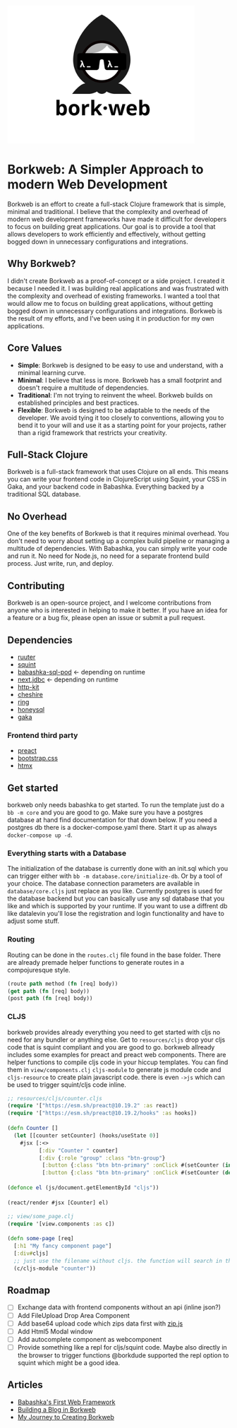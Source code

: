 [<img src="logo/borkweb.svg" alt="Borkweb" width="425px">](https://github.com/m3tti/borkweb)

# Borkweb: A Simpler Approach to modern Web Development
Borkweb is an effort to create a full-stack Clojure framework that is simple, minimal and traditional. I believe that the complexity and overhead of modern web development frameworks have made it difficult for developers to focus on building great applications. Our goal is to provide a tool that allows developers to work efficiently and effectively, without getting bogged down in unnecessary configurations and integrations.

## Why Borkweb?
I didn't create Borkweb as a proof-of-concept or a side project. I created it because I needed it. I was building real applications and was frustrated with the complexity and overhead of existing frameworks. I wanted a tool that would allow me to focus on building great applications, without getting bogged down in unnecessary configurations and integrations. Borkweb is the result of my efforts, and I've been using it in production for my own applications.

## Core Values
* **Simple**: Borkweb is designed to be easy to use and understand, with a minimal learning curve.
* **Minimal**: I believe that less is more. Borkweb has a small footprint and doesn't require a multitude of dependencies.
* **Traditional**: I'm not trying to reinvent the wheel. Borkweb builds on established principles and best practices.
* **Flexible**: Borkweb is designed to be adaptable to the needs of the developer. We avoid tying it too closely to conventions, allowing you to bend it to your will and use it as a starting point for your projects, rather than a rigid framework that restricts your creativity.

## Full-Stack Clojure
Borkweb is a full-stack framework that uses Clojure on all ends. This means you can write your frontend code in ClojureScript using Squint, your CSS in Gaka, and your backend code in Babashka. Everything backed by a traditional SQL database.

## No Overhead
One of the key benefits of Borkweb is that it requires minimal overhead. You don't need to worry about setting up a complex build pipeline or managing a multitude of dependencies. With Babashka, you can simply write your code and run it. No need for Node.js, no need for a separate frontend build process. Just write, run, and deploy.


## Contributing
Borkweb is an open-source project, and I welcome contributions from anyone who is interested in helping to make it better. If you have an idea for a feature or a bug fix, please open an issue or submit a pull request. 

## Dependencies
- [ruuter](https://github.com/askonomm/ruuter)
- [squint](https://github.com/squint-cljs/squint)
- [babashka-sql-pod](https://github.com/babashka/babashka-sql-pods) <- depending on runtime
- [next.jdbc](https://github.com/seancorfield/next-jdbc) <- depending on runtime
- [http-kit](https://github.com/http-kit/http-kit)
- [cheshire](https://github.com/dakrone/cheshire)
- [ring](https://github.com/ring-clojure/ring)
- [honeysql](https://github.com/seancorfield/honeysql)
- [gaka](https://github.com/cdaddr/gaka)

### Frontend third party
- [preact](preactjs.com)
- [bootstrap.css](https://getbootstrap.com)
- [htmx](https://htmx.org/)

## Get started
borkweb only needs babashka to get started. To run the template just do a `bb -m core` and you are good to go.
Make sure you have a postgres database at hand find documentation for that down below. If you need a postgres db there is a docker-compose.yaml there. Start it up as always `docker-compose up -d`.

### Everything starts with a Database
The initialization of the database is currently done with an init.sql which you can trigger either with `bb -m database.core/initialize-db`.
Or by a tool of your choice. The database connection parameters are available in `database/core.cljs` just replace as you like.
Currently postgres is used for the database backend but you can basically use any sql database that you like and which is supported by your runtime. If you want to use a diffrent db like datalevin you'll lose the registration and login functionality and have to adjust some stuff.


### Routing
Routing can be done in the `routes.clj` file found in the base folder. There are already premade helper functions to generate routes in a compojuresque style.

``` clojure
(route path method (fn [req] body))
(get path (fn [req] body))
(post path (fn [req] body))
```

### CLJS
borkweb provides already everything you need to get started with cljs no need for any bundler or anything else.
Get to `resources/cljs` drop your cljs code that is squint compliant and you are good to go. borkweb allready includes some examples for preact and preact web components. There are helper functions to compile cljs code in your hiccup templates. You can find them in `view/components.clj`
`cljs-module` to generate js module code and `cljs-resource` to create plain javascript code. there is even `->js` which can be used to trigger squint/cljs code inline.

``` clojure
;; resources/cljs/counter.cljs
(require '["https://esm.sh/preact@10.19.2" :as react])
(require '["https://esm.sh/preact@10.19.2/hooks" :as hooks])

(defn Counter []
  (let [[counter setCounter] (hooks/useState 0)]
    #jsx [:<>
          [:div "Counter " counter]
          [:div {:role "group" :class "btn-group"}
           [:button {:class "btn btn-primary" :onClick #(setCounter (inc counter))} "+"]
           [:button {:class "btn btn-primary" :onClick #(setCounter (dec counter))} "-"]]]))

(defonce el (js/document.getElementById "cljs"))

(react/render #jsx [Counter] el)
```

``` clojure
;; view/some_page.clj
(require '[view.components :as c])

(defn some-page [req]
  [:h1 "My fancy component page"]
  [:div#cljs]
  ;; just use the filename without cljs. the function will search in the resource/cljs folder.
  (c/cljs-module "counter"))
```

## Roadmap
- [ ] Exchange data with frontend components without an api (inline json?)
- [ ] Add FileUpload Drop Area Component
- [ ] Add base64 upload code which zips data first with [zip.js](https://gildas-lormeau.github.io/zip.js/)
- [ ] Add Html5 Modal window
- [ ] Add autocomplete component as webcomponent
- [ ] Provide something like a repl for cljs/squint code. Maybe also directly in the browser to trigger functions @borkdude supported the repl option to squint which might be a good idea.

## Articles
* [Babashka's First Web Framework](https://github.com/m3tti/m3tti.github.io/blob/master/borkweb-babashkas-first-webframework.md)
* [Building a Blog in Borkweb](https://github.com/m3tti/m3tti.github.io/blob/master/on-building-a-blog-in-borkweb.md)
* [My Journey to Creating Borkweb](https://github.com/m3tti/m3tti.github.io/blob/master/my-journey-to-creating-borkweb.md)

